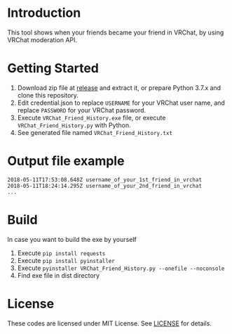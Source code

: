 # Introduction 
This tool shows when your friends became your friend in VRChat, by using VRChat moderation API.

# Getting Started
1. Download zip file at [release](https://github.com/sunasaji/VRChat_Friend_History/releases) and extract it, or prepare Python 3.7.x and clone this repository.
2. Edit credential.json to replace `USERNAME` for your VRChat user name, and replace `PASSWORD` for your VRChat password.
3. Execute `VRChat_Friend_History.exe` file, or execute `VRChat_Friend_History.py` with Python.
4. See generated file named `VRChat_Friend_History.txt`

# Output file example
```
2018-05-11T17:53:08.648Z username_of_your_1st_friend_in_vrchat
2018-05-11T18:24:14.295Z username_of_your_2nd_friend_in_vrchat
...
```

# Build
In case you want to build the exe by yourself

1. Execute `pip install requests`
2. Execute `pip install pyinstaller`
3. Execute `pyinstaller VRChat_Friend_History.py --onefile --noconsole`
4. Find exe file in dist directory

# License
These codes are licensed under MIT License. See [LICENSE](https://github.com/sunasaji/VRChat_Friend_History/blob/master/LICENSE) for details.
